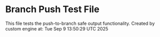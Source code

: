 # Branch Push Test File
This file tests the push-to-branch safe output functionality.
Created by custom engine at: Tue Sep  9 13:50:29 UTC 2025
